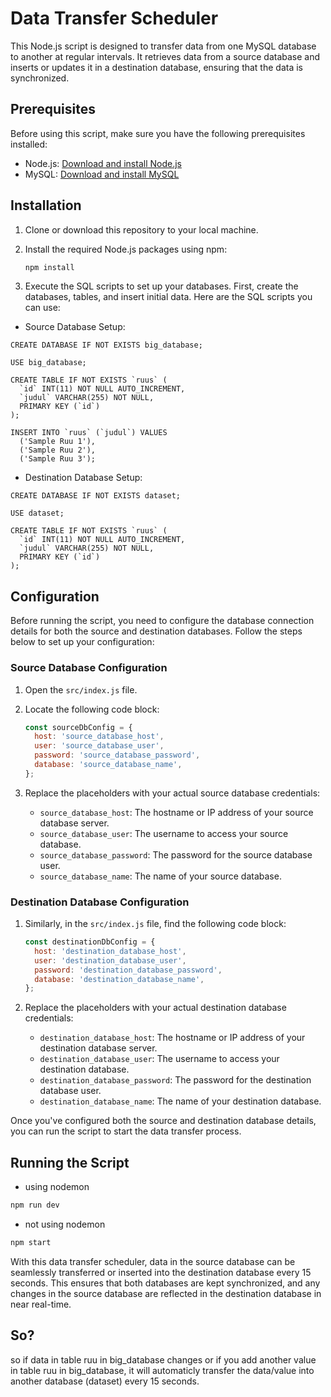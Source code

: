 # Data Transfer Scheduler

This Node.js script is designed to transfer data from one MySQL database to another at regular intervals. It retrieves data from a source database and inserts or updates it in a destination database, ensuring that the data is synchronized.

## Prerequisites

Before using this script, make sure you have the following prerequisites installed:

- Node.js: [Download and install Node.js](https://nodejs.org/)
- MySQL: [Download and install MySQL](https://dev.mysql.com/downloads/installer/)

## Installation

1. Clone or download this repository to your local machine.

2. Install the required Node.js packages using npm:

   ```bash
   npm install
   ```

3. Execute the SQL scripts to set up your databases. First, create the databases, tables, and insert initial data. Here are the SQL scripts you can use:

- Source Database Setup:

```
CREATE DATABASE IF NOT EXISTS big_database;

USE big_database;

CREATE TABLE IF NOT EXISTS `ruus` (
  `id` INT(11) NOT NULL AUTO_INCREMENT,
  `judul` VARCHAR(255) NOT NULL,
  PRIMARY KEY (`id`)
);

INSERT INTO `ruus` (`judul`) VALUES
  ('Sample Ruu 1'),
  ('Sample Ruu 2'),
  ('Sample Ruu 3');

```

- Destination Database Setup:

```
CREATE DATABASE IF NOT EXISTS dataset;

USE dataset;

CREATE TABLE IF NOT EXISTS `ruus` (
  `id` INT(11) NOT NULL AUTO_INCREMENT,
  `judul` VARCHAR(255) NOT NULL,
  PRIMARY KEY (`id`)
);

```
## Configuration

Before running the script, you need to configure the database connection details for both the source and destination databases. Follow the steps below to set up your configuration:

### Source Database Configuration

1. Open the `src/index.js` file.

2. Locate the following code block:

    ```javascript
    const sourceDbConfig = {
      host: 'source_database_host',
      user: 'source_database_user',
      password: 'source_database_password',
      database: 'source_database_name',
    };
    ```

3. Replace the placeholders with your actual source database credentials:

    - `source_database_host`: The hostname or IP address of your source database server.
    - `source_database_user`: The username to access your source database.
    - `source_database_password`: The password for the source database user.
    - `source_database_name`: The name of your source database.

### Destination Database Configuration

1. Similarly, in the `src/index.js` file, find the following code block:

    ```javascript
    const destinationDbConfig = {
      host: 'destination_database_host',
      user: 'destination_database_user',
      password: 'destination_database_password',
      database: 'destination_database_name',
    };
    ```

2. Replace the placeholders with your actual destination database credentials:

    - `destination_database_host`: The hostname or IP address of your destination database server.
    - `destination_database_user`: The username to access your destination database.
    - `destination_database_password`: The password for the destination database user.
    - `destination_database_name`: The name of your destination database.

Once you've configured both the source and destination database details, you can run the script to start the data transfer process.


## Running the Script

- using nodemon

```javascript
npm run dev
```

- not using nodemon

```javascript
npm start
```

With this data transfer scheduler, data in the source database can be seamlessly transferred or inserted into the destination database every 15 seconds. This ensures that both databases are kept synchronized, and any changes in the source database are reflected in the destination database in near real-time.

## So?

so if data in table ruu in big_database changes or if you add another value in table ruu in big_database, it will automaticly transfer the data/value into another database (dataset) every 15 seconds.
